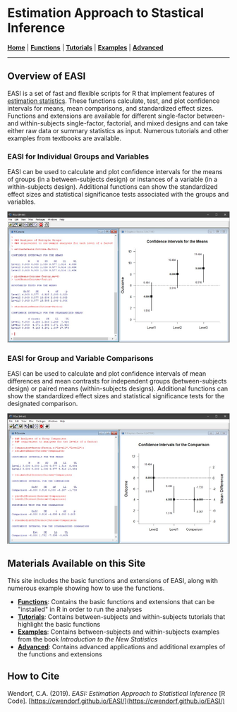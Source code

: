# Estimation Approach to Stastical Inference

[**Home**](cwendorf/EASI) | 
[**Functions**](./A-Functions) | 
[**Tutorials**](./B-Tutorials) | 
[**Examples**](./C-Examples) | 
[**Advanced**](./D-Advanced)

---

## Overview of EASI

EASI is a set of fast and flexible scripts for R that implement features of [estimation statistics](https://en.wikipedia.org/wiki/Estimation_statistics "Estimation Stats on Wikipedia"). These functions calculate, test, and plot confidence intervals for means, mean comparisons, and standardized effect sizes. Functions and extensions are available for different single-factor between- and within-subjects single-factor, factorial, and mixed designs and can take either raw data or summary statistics as input. Numerous tutorials and other examples from textbooks are available.

### EASI for Individual Groups and Variables

EASI can be used to calculate and plot confidence intervals for the means of groups (in a between-subjects design) or instances of a variable (in a within-subjects design). Additional functions can show the standardized effect sizes and statistical significance tests associated with the groups and variables.

![EASI Means Screenshot](easiMeans.jpg)

### EASI for Group and Variable Comparisons

EASI can be used to calculate and plot confidence intervals of mean differences and mean contrasts for independent groups (between-subjects design) or paired means (within-subjects designs). Additional functions can show the standardized effect sizes and statistical significance tests for the designated comparison. 

![EASI Difference Screenshot](easiDifference.jpg)

## Materials Available on this Site

This site includes the basic functions and extensions of EASI, along with numerous example showing how to use the functions.

- [**Functions**](./A-Functions): Contains the basic functions and extensions that can be "installed" in R in order to run the analyses
- [**Tutorials**](./B-Tutorials): Contains between-subjects and within-subjects tutorials that highlight the basic functions
- [**Examples**](./C-Examples): Contains between-subjects and within-subjects examples from the book _Introduction to the New Statistics_
- [**Advanced**](./D-Advanced): Contains advanced applications and additional examples of the functions and extensions

## How to Cite

Wendorf, C.A. (2019). _EASI: Estimation Approach to Statistical Inference_ [R Code]. [https://cwendorf.github.io/EASI/](https://cwendorf.github.io/EASI/)
